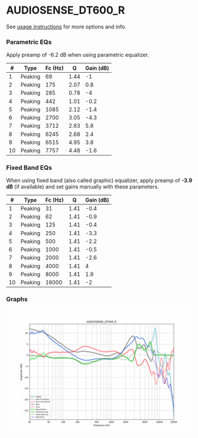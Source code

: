 # AUDIOSENSE_DT600_R
See [usage instructions](https://github.com/jaakkopasanen/AutoEq#usage) for more options and info.

### Parametric EQs
Apply preamp of -6.2 dB when using parametric equalizer.

|   # | Type    |   Fc (Hz) |    Q |   Gain (dB) |
|-----|---------|-----------|------|-------------|
|   1 | Peaking |        69 | 1.44 |        -1   |
|   2 | Peaking |       175 | 2.07 |         0.8 |
|   3 | Peaking |       285 | 0.78 |        -4   |
|   4 | Peaking |       442 | 1.01 |        -0.2 |
|   5 | Peaking |      1085 | 2.12 |        -1.4 |
|   6 | Peaking |      2700 | 3.05 |        -4.3 |
|   7 | Peaking |      3712 | 2.63 |         5.8 |
|   8 | Peaking |      6245 | 2.68 |         2.4 |
|   9 | Peaking |      6515 | 4.95 |         3.8 |
|  10 | Peaking |      7757 | 4.48 |        -1.6 |

### Fixed Band EQs
When using fixed band (also called graphic) equalizer, apply preamp of **-3.9 dB** (if available) and set gains manually with these parameters.

|   # | Type    |   Fc (Hz) |    Q |   Gain (dB) |
|-----|---------|-----------|------|-------------|
|   1 | Peaking |        31 | 1.41 |        -0.4 |
|   2 | Peaking |        62 | 1.41 |        -0.9 |
|   3 | Peaking |       125 | 1.41 |        -0.4 |
|   4 | Peaking |       250 | 1.41 |        -3.3 |
|   5 | Peaking |       500 | 1.41 |        -2.2 |
|   6 | Peaking |      1000 | 1.41 |        -0.5 |
|   7 | Peaking |      2000 | 1.41 |        -2.6 |
|   8 | Peaking |      4000 | 1.41 |         4   |
|   9 | Peaking |      8000 | 1.41 |         1.9 |
|  10 | Peaking |     16000 | 1.41 |        -2   |

### Graphs
![](./AUDIOSENSE_DT600_R.png)
